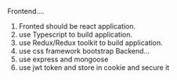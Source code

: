 Frontend....

1. Fronted should be react application.
2. use Typescript to build application.
3. use Redux/Redux toolkit to build application.
4. use css framework bootstrap
   Backend...
5. use express and mongoose
6. use jwt token and store in cookie and secure it
